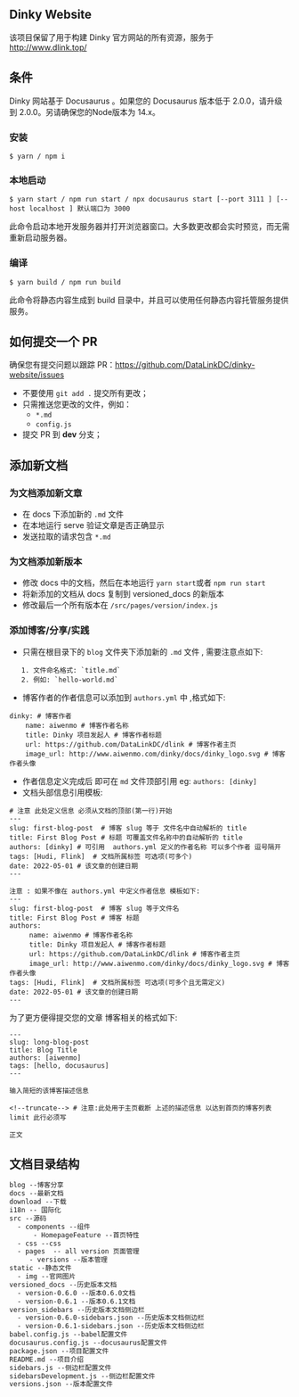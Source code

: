 ## Dinky  Website

该项目保留了用于构建 Dinky 官方网站的所有资源，服务于 http://www.dlink.top/

## 条件

Dinky 网站基于 Docusaurus 。如果您的 Docusaurus 版本低于 2.0.0，请升级到 2.0.0。另请确保您的Node版本为 14.x。

### 安装

```
$ yarn / npm i
```

### 本地启动

```
$ yarn start / npm run start / npx docusaurus start [--port 3111 ] [--host localhost ] 默认端口为 3000
```

此命令启动本地开发服务器并打开浏览器窗口。大多数更改都会实时预览，而无需重新启动服务器。

### 编译

```
$ yarn build / npm run build
```

此命令将静态内容生成到 build 目录中，并且可以使用任何静态内容托管服务提供服务。

## 如何提交一个  PR

确保您有提交问题以跟踪 PR：https://github.com/DataLinkDC/dinky-website/issues

- 不要使用 `git add .` 提交所有更改；
- 只需推送您更改的文件，例如：
  - `*.md`
  - `config.js`
- 提交 PR 到 **dev** 分支；

## 添加新文档

### 为文档添加新文章

- 在 docs 下添加新的 `.md` 文件
- 在本地运行 serve 验证文章是否正确显示
- 发送拉取的请求包含 `*.md`

### 为文档添加新版本

- 修改 docs 中的文档，然后在本地运行 `yarn start`或者 `npm run start`
- 将新添加的文档从 docs 复制到 versioned_docs 的新版本
- 修改最后一个所有版本在 `/src/pages/version/index.js`

### 添加博客/分享/实践

  - 只需在根目录下的 `blog` 文件夹下添加新的 `.md` 文件 , 需要注意点如下:

  ```text
     1. 文件命名格式: `title.md` 
     2. 例如: `hello-world.md`
  ```
 - 博客作者的作者信息可以添加到 `authors.yml` 中 ,格式如下:

  ```text
  dinky: # 博客作者
      name: aiwenmo # 博客作者名称
      title: Dinky 项目发起人 # 博客作者标题
      url: https://github.com/DataLinkDC/dlink # 博客作者主页
      image_url: http://www.aiwenmo.com/dinky/docs/dinky_logo.svg # 博客作者头像
  ```

  - 作者信息定义完成后 即可在 `md` 文件顶部引用 eg: `authors: [dinky]` 
  - 文档头部信息引用模板:

  ```text
  # 注意 此处定义信息 必须从文档的顶部(第一行)开始
  --- 
  slug: first-blog-post  # 博客 slug 等于 文件名中自动解析的 title
  title: First Blog Post # 标题 可覆盖文件名称中的自动解析的 title
  authors: [dinky] # 可引用  authors.yml 定义的作者名称 可以多个作者 逗号隔开
  tags: [Hudi, Flink]  # 文档所属标签 可选项(可多个)
  date: 2022-05-01 # 该文章的创建日期 
  ---  

  注意 : 如果不像在 authors.yml 中定义作者信息 模板如下:
  --- 
  slug: first-blog-post  # 博客 slug 等于文件名
  title: First Blog Post # 博客 标题 
  authors: 
       name: aiwenmo # 博客作者名称
       title: Dinky 项目发起人 # 博客作者标题
       url: https://github.com/DataLinkDC/dlink # 博客作者主页
       image_url: http://www.aiwenmo.com/dinky/docs/dinky_logo.svg # 博客作者头像
  tags: [Hudi, Flink]  # 文档所属标签 可选项(可多个且无需定义)
  date: 2022-05-01 # 该文章的创建日期 
  --- 
  ```
  为了更方便得提交您的文章 博客相关的格式如下:
```text
---
slug: long-blog-post 
title: Blog Title
authors: [aiwenmo]
tags: [hello, docusaurus]
---

输入简短的该博客描述信息

<!--truncate--> # 注意:此处用于主页截断 上述的描述信息 以达到首页的博客列表limit 此行必须写

正文

```

## 文档目录结构

```html
blog --博客分享 
docs --最新文档
download --下载
i18n -- 国际化
src --源码
  - components --组件
      - HomepageFeature --首页特性
  - css --css
  - pages  -- all version 页面管理 
     - versions --版本管理   
static --静态文件
  - img --官网图片
versioned_docs --历史版本文档
  - version-0.6.0 --版本0.6.0文档
  - version-0.6.1 --版本0.6.1文档
version_sidebars --历史版本文档侧边栏
  - version-0.6.0-sidebars.json --历史版本文档侧边栏
  - version-0.6.1-sidebars.json --历史版本文档侧边栏
babel.config.js --babel配置文件
docusaurus.config.js --docusaurus配置文件
package.json --项目配置文件
README.md --项目介绍
sidebars.js --侧边栏配置文件
sidebarsDevelopment.js --侧边栏配置文件
versions.json --版本配置文件

```
